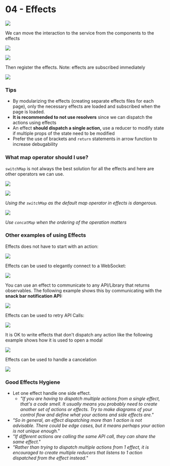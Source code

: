 # 04 - Effects

![](../.gitbook/assets/image%20%2851%29.png)

We can move the interaction to the service from the components to the effects

![](../.gitbook/assets/image%20%283%29.png)

![](../.gitbook/assets/image%20%289%29.png)

Then register the effects. Note: effects are subscribed immediately

![](../.gitbook/assets/image%20%2817%29.png)

### Tips

* By modularizing the effects \(creating separate effects files for each page\), only the necessary effects are loaded and subscribed when the page is loaded.
* **It is recommended to not use resolvers** since we can dispatch the actions using effects
* An effect **should dispatch a single action,** use a reducer to modify state if multiple props of the state need to be modified
* Prefer the use of brackets and `return` statements in arrow function to increase debugability

### What map operator should I use?

`switchMap` is not always the best solution for all the effects and here are other operators we can use.

![](../.gitbook/assets/image-effects5.png)

![](../.gitbook/assets/image-effects6.png)

_Using the `switchMap` as the default map operator in effects is dangerous._

![](../.gitbook/assets/image-effects7.png)

_Use `concatMap` when the ordering of the operation matters_

### Other examples of using Effects

Effects does not have to start with an action:

![](../.gitbook/assets/image%20%2837%29.png)

Effects can be used to elegantly connect to a WebSocket:

![](../.gitbook/assets/image%20%2829%29.png)

You can use an effect to communicate to any API/Library that returns observables. The following example shows this by communicating with the **snack bar notification API:**

![](../.gitbook/assets/image%20%2814%29.png)

Effects can be used to retry API Calls:

![](../.gitbook/assets/image%20%2811%29.png)

It is OK to write effects that don't dispatch any action like the following example shows how it is used to open a modal

![](../.gitbook/assets/image%20%2850%29.png)

Effects can be used to handle a cancelation

![](../.gitbook/assets/image%20%2818%29.png)

### Good Effects Hygiene

* Let one effect handle one side effect.
  * _"If you are having to dispatch multiple actions from a single effect, that's a code smell. It usually means you probably need to create another set of actions or effects. Try to make diagrams of your control flow and define what your actions and side effects are."_
* _"So in general, an effect dispatching more than 1 action is not advisable. There could be edge cases, but it means perhaps your action is not unique enough."_
* _"If different actions are calling the same API call, they can share the same effect."_
* _"Rather than trying to dispatch multiple actions from 1 effect, it is encouraged to create multiple reducers that listens to 1 action dispatched from the effect instead."_


